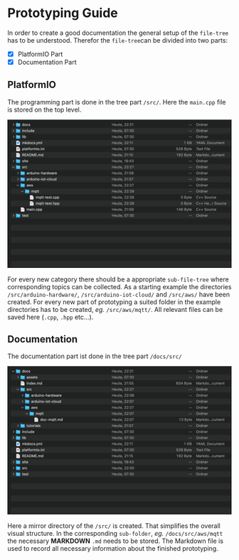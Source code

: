 # Prototyping Guide 
In order to create a good documentation the general setup of the `file-tree` has to be understood. Therefor the `file-tree`can be divided into two parts:

- [X] PlatformIO Part
- [X] Documentation Part

## PlatformIO 

The programming part is done in the tree part `/src/`. Here the `main.cpp` file is stored on the top level. 

![src-cpp](/assets/src-cpp.png)

For every new category there should be a appropriate `sub-file-tree` where corresponding topics can be collected. As a starting example the directories `/src/arduino-hardware/`, `/src/arduino-iot-cloud/` and `/src/aws/` have been created. For every new part of prototyping a suited folder in the example directories has to be created, *eg.* `/src/aws/mqtt/`. All relevant files can be saved here (`.cpp`, `.hpp` etc...). 

## Documentation

The documentation part ist done in the tree part `/docs/src/`

![src-docs](/assets/src-docs.png)

Here a mirror directory of the `/src/` is created. That simplifies the overall visual structure. In the corresponding `sub-folder`, *eg.* `/docs/src/aws/mqtt` the necessary **MARKDOWN** `.md` needs to be stored. The Markdown file is used to record all necessary information about the finished prototyping.